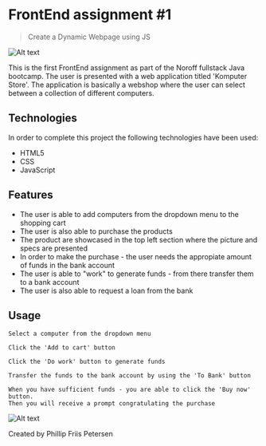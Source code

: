 # FrontEnd assignment #1
> Create a Dynamic Webpage using JS

![Alt text](https://gitlab.com/cloutphilled/javascript-assignment-1/-/raw/main/static/Images/1505511535290.gif)

This is the first FrontEnd assignment as part of the Noroff fullstack Java bootcamp.
The user is presented with a web application titled 'Komputer Store'.
The application is basically a webshop where the user can select between a collection of different computers.


## Technologies
In order to complete this project the following technologies have been used:
- HTML5
- CSS
- JavaScript

## Features
- The user is able to add computers from the dropdown menu to the shopping cart
- The user is also able to purchase the products
- The product are showcased in the top left section where the picture and specs are presented
- In order to make the purchase - the user needs the appropiate amount of funds in the bank account
- The user is able to "work" to generate funds - from there transfer them to a bank account
- The user is also able to request a loan from the bank

## Usage
```
Select a computer from the dropdown menu
```

```
Click the 'Add to cart' button
```

```
Click the 'Do work' button to generate funds
```

```
Transfer the funds to the bank account by using the 'To Bank' button
```

```
When you have sufficient funds - you are able to click the 'Buy now' button.
Then you will receive a prompt congratulating the purchase
```

![Alt text](https://gitlab.com/cloutphilled/javascript-assignment-1/-/raw/main/static/Images/Vulture_SC1_HeadAnim1.webp)




Created by Phillip Friis Petersen
